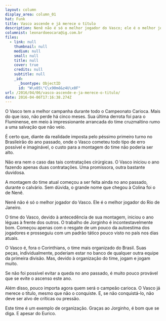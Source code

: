 ```yaml
---
layout: column
display_area: column_01
hat: Funk
title: Vasco ascende e já merece o título
description: Nenê não é só o melhor jogador do Vasco; ele é o melhor jogador do RJ
columnist: leonardoeocara@ig.com.br
files:
  - link: null
    thumbnail: null
    medium: null
    small: null
    title: null
    cover: true
    credits: null
    subtitle: null
    _id:
      _bsontype: ObjectID
      id: "W\x05\"C\x90mê&z4U\x0F"
url: /2016/04/06/vasco-ascende-e-ja-merece-o-titulo/
date: 2016-04-06T17:16:38.274Z
---
```

<p>O Vasco tem a melhor campanha durante todo o Campeonato Carioca. Mais do que isso, n&atilde;o perde h&aacute; cinco meses. Sua &uacute;ltima derrota foi para o Fluminense, em meio &agrave; impressionante arrancada do time cruzmaltino rumo a uma salva&ccedil;&atilde;o que n&atilde;o veio.</p>

<p>&Eacute; certo que, diante da realidade imposta pelo p&eacute;ssimo primeiro turno no Brasileir&atilde;o do ano passado, onde o Vasco cometeu todo tipo de erro poss&iacute;vel e imagin&aacute;vel, o custo para a montagem do time n&atilde;o poderia ser alto.</p>

<p>N&atilde;o era nem o caso das tais contrata&ccedil;&otilde;es cir&uacute;rgicas. O Vasco iniciou o ano fazendo apenas duas contrata&ccedil;&otilde;es. Uma promissora, outra bastante duvidosa.</p>

<p>A montagem do time atual come&ccedil;ou a ser feita ainda no ano passado, durante o calv&aacute;rio. Sem d&uacute;vida, o grande nome que chegou &agrave; Colina foi o de Nen&ecirc;.</p>

<p>Nen&ecirc; n&atilde;o &eacute; s&oacute; o melhor jogador do Vasco. Ele &eacute; o melhor jogador do Rio de Janeiro.</p>

<p>O time do Vasco, devido &agrave; anteced&ecirc;ncia de sua montagem, iniciou o ano l&eacute;guas &agrave; frente dos outros. O trabalho de Jorginho &eacute; incontestavelmente bom. Come&ccedil;ou apenas com o resgate de um pouco da autoestima dos jogadores e prosseguiu com um padr&atilde;o t&aacute;tico pouco visto no pa&iacute;s nos dias atuais.</p>

<p>O Vasco &eacute;, fora o Corinthians, o time mais organizado do Brasil. Suas pe&ccedil;as, individualmente, poderiam estar no banco de qualquer outra equipe da primeira divis&atilde;o. Mas, devido &agrave; organiza&ccedil;&atilde;o do time, jogam e jogam muito.</p>

<p>Se n&atilde;o foi poss&iacute;vel evitar a queda no ano passado, &eacute; muito pouco prov&aacute;vel que se evite o ascenso este ano.</p>

<p>Al&eacute;m disso, pouco importa agora quem ser&aacute; o campe&atilde;o carioca. O Vasco j&aacute; merece o t&iacute;tulo, mesmo que n&atilde;o o conquiste. E, se n&atilde;o conquist&aacute;-lo, n&atilde;o deve ser alvo de cr&iacute;ticas ou press&atilde;o.</p>

<p>Este time &eacute; um exemplo de organiza&ccedil;&atilde;o. Gra&ccedil;as ao Jorginho, &eacute; bom que se diga. E apesar do Eurico.</p>


